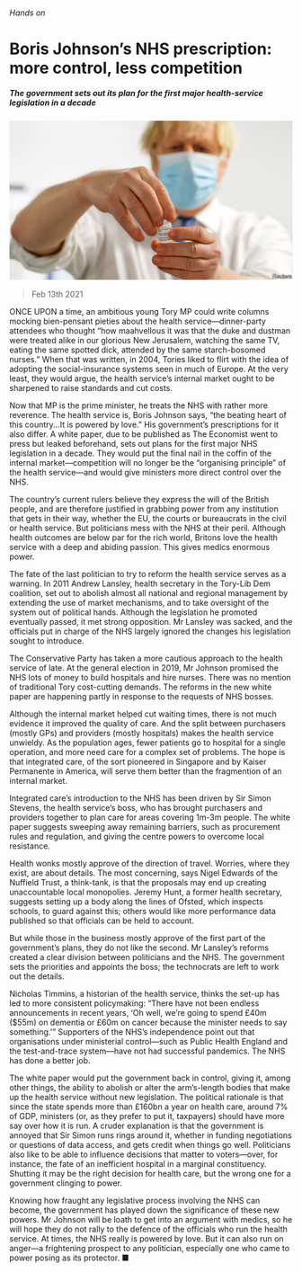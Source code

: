 ###### Hands on

# Boris Johnson’s NHS prescription: more control, less competition 

##### The government sets out its plan for the first major health-service legislation in a decade 

![image](images/20210213_BRP003_0.jpg) 

> Feb 13th 2021 


ONCE UPON a time, an ambitious young Tory MP could write columns mocking bien-pensant pieties about the health service—dinner-party attendees who thought “how maahvellous it was that the duke and dustman were treated alike in our glorious New Jerusalem, watching the same TV, eating the same spotted dick, attended by the same starch-bosomed nurses.” When that was written, in 2004, Tories liked to flirt with the idea of adopting the social-insurance systems seen in much of Europe. At the very least, they would argue, the health service’s internal market ought to be sharpened to raise standards and cut costs.


Now that MP is the prime minister, he treats the NHS with rather more reverence. The health service is, Boris Johnson says, “the beating heart of this country...It is powered by love.” His government’s prescriptions for it also differ. A white paper, due to be published as The Economist went to press but leaked beforehand, sets out plans for the first major NHS legislation in a decade. They would put the final nail in the coffin of the internal market—competition will no longer be the “organising principle” of the health service—and would give ministers more direct control over the NHS.



The country’s current rulers believe they express the will of the British people, and are therefore justified in grabbing power from any institution that gets in their way, whether the EU, the courts or bureaucrats in the civil or health service. But politicians mess with the NHS at their peril. Although health outcomes are below par for the rich world, Britons love the health service with a deep and abiding passion. This gives medics enormous power.


The fate of the last politician to try to reform the health service serves as a warning. In 2011 Andrew Lansley, health secretary in the Tory-Lib Dem coalition, set out to abolish almost all national and regional management by extending the use of market mechanisms, and to take oversight of the system out of political hands. Although the legislation he promoted eventually passed, it met strong opposition. Mr Lansley was sacked, and the officials put in charge of the NHS largely ignored the changes his legislation sought to introduce.


The Conservative Party has taken a more cautious approach to the health service of late. At the general election in 2019, Mr Johnson promised the NHS lots of money to build hospitals and hire nurses. There was no mention of traditional Tory cost-cutting demands. The reforms in the new white paper are happening partly in response to the requests of NHS bosses.


Although the internal market helped cut waiting times, there is not much evidence it improved the quality of care. And the split between purchasers (mostly GPs) and providers (mostly hospitals) makes the health service unwieldy. As the population ages, fewer patients go to hospital for a single operation, and more need care for a complex set of problems. The hope is that integrated care, of the sort pioneered in Singapore and by Kaiser Permanente in America, will serve them better than the fragmention of an internal market.


Integrated care’s introduction to the NHS has been driven by Sir Simon Stevens, the health service’s boss, who has brought purchasers and providers together to plan care for areas covering 1m-3m people. The white paper suggests sweeping away remaining barriers, such as procurement rules and regulation, and giving the centre powers to overcome local resistance.


Health wonks mostly approve of the direction of travel. Worries, where they exist, are about details. The most concerning, says Nigel Edwards of the Nuffield Trust, a think-tank, is that the proposals may end up creating unaccountable local monopolies. Jeremy Hunt, a former health secretary, suggests setting up a body along the lines of Ofsted, which inspects schools, to guard against this; others would like more performance data published so that officials can be held to account.


But while those in the business mostly approve of the first part of the government’s plans, they do not like the second. Mr Lansley’s reforms created a clear division between politicians and the NHS. The government sets the priorities and appoints the boss; the technocrats are left to work out the details.


Nicholas Timmins, a historian of the health service, thinks the set-up has led to more consistent policymaking: “There have not been endless announcements in recent years, ‘Oh well, we’re going to spend £40m ($55m) on dementia or £60m on cancer because the minister needs to say something.’” Supporters of the NHS’s independence point out that organisations under ministerial control—such as Public Health England and the test-and-trace system—have not had successful pandemics. The NHS has done a better job.


The white paper would put the government back in control, giving it, among other things, the ability to abolish or alter the arm’s-length bodies that make up the health service without new legislation. The political rationale is that since the state spends more than £160bn a year on health care, around 7% of GDP, ministers (or, as they prefer to put it, taxpayers) should have more say over how it is run. A cruder explanation is that the government is annoyed that Sir Simon runs rings around it, whether in funding negotiations or questions of data access, and gets credit when things go well. Politicians also like to be able to influence decisions that matter to voters—over, for instance, the fate of an inefficient hospital in a marginal constituency. Shutting it may be the right decision for health care, but the wrong one for a government clinging to power.


Knowing how fraught any legislative process involving the NHS can become, the government has played down the significance of these new powers. Mr Johnson will be loath to get into an argument with medics, so he will hope they do not rally to the defence of the officials who run the health service. At times, the NHS really is powered by love. But it can also run on anger—a frightening prospect to any politician, especially one who came to power posing as its protector. ■


